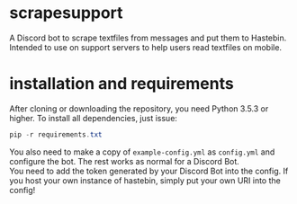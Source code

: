 # scrapesupport
A Discord bot to scrape textfiles from messages and put them to Hastebin. Intended to use on support servers to help users read textfiles on mobile.

# installation and requirements

After cloning or downloading the repository, you need Python 3.5.3 or higher. To install all dependencies, just issue:

```powershell
pip -r requirements.txt
```

You also need to make a copy of `example-config.yml` as  `config.yml` and configure the bot. The rest works as normal for a Discord Bot. \
You need to add the token generated by your Discord Bot into the config. If you host your own instance of hastebin, simply put your own URI into the config!
